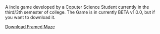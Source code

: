 A indie game developed by a Coputer Science Student currently in the third/3th semester of college.
The Game is in currently BETA v1.0.0, but if you want to download it.

<a href="https://github.com/LucasRaphaelM/TheFramedMaze/releases/download/v1.0.0-beta/Framed.Maze.exe" download> Download Framed Maze</a>
